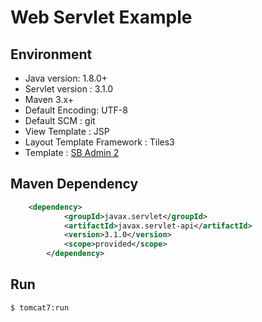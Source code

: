 # Web Servlet Example

## Environment
- Java version: 1.8.0+
- Servlet version : 3.1.0
- Maven 3.x+
- Default Encoding: UTF-8
- Default SCM : git
- View Template : JSP
- Layout Template Framework : Tiles3
- Template : [SB Admin 2](https://blackrockdigital.github.io/startbootstrap-sb-admin-2/pages/index.html)

## Maven Dependency

``` xml
	<dependency>
            <groupId>javax.servlet</groupId>
            <artifactId>javax.servlet-api</artifactId>
            <version>3.1.0</version>
            <scope>provided</scope>
        </dependency>
```

## Run
``` shell
$ tomcat7:run
```